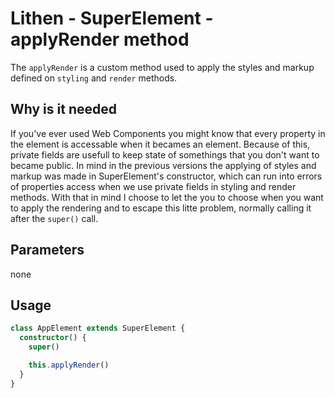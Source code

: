 # Lithen - SuperElement - applyRender method

The `applyRender` is a custom method used to apply the styles and markup defined on `styling` and `render` methods.

## Why is it needed
If you've ever used Web Components you might know that every property in the element is accessable 
when it becames an element. Because of this, private fields are usefull to keep state of somethings
that you don't want to became public. In mind in the previous versions the applying of 
styles and markup was made in SuperElement's constructor, which can run into errors of properties
access when we use private fields in styling and render methods. With that in mind I choose to let
the you to choose when you want to apply the rendering and to escape this litte problem, normally
calling it after the `super()` call.

## Parameters
none

## Usage
```ts
class AppElement extends SuperElement {
  constructor() {
    super()

    this.applyRender()
  }
}
```
